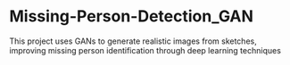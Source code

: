 # Missing-Person-Detection_GAN
This project uses GANs to generate realistic images from sketches, improving missing person identification through deep learning techniques

